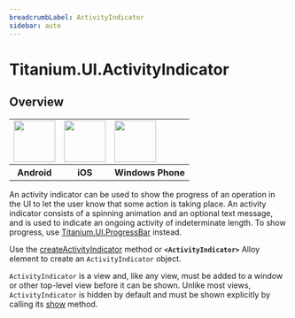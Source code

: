 ```yaml
---
breadcrumbLabel: ActivityIndicator
sidebar: auto
---
```


# Titanium.UI.ActivityIndicator

<ProxySummary/>

## Overview

<table id="platformComparison">
  <tr>
    <td><img src="images/activityindicator/activityindicator_android.png" height="75" /></td>
    <td><img src="images/activityindicator/activityindicator_ios.png" height="75" /></td>
    <td><img src="images/activityindicator/activityindicator_wp.png" height="75" /></td>
  </tr>
  <tr><th>Android</th><th>iOS</th><th>Windows Phone</th></tr>
</table>

An activity indicator can be used to show the progress of an operation in the UI to let the
user know that some action is taking place. An activity indicator consists of a spinning
animation and an optional text message, and is used to indicate an ongoing activity of
indeterminate length. To show progress, use [Titanium.UI.ProgressBar](Titanium.UI.ProgressBar) instead.

Use the [createActivityIndicator](Titanium.UI.createActivityIndicator) method or **`<ActivityIndicator>`** Alloy element to
create an `ActivityIndicator` object.

`ActivityIndicator` is a view and, like any view, must be added to a window or other top-level
view before it can be shown. Unlike most views, `ActivityIndicator` is hidden by
default and must be shown explicitly by calling its [show](Titanium.UI.ActivityIndicator.show) method.

<ApiDocs/>

